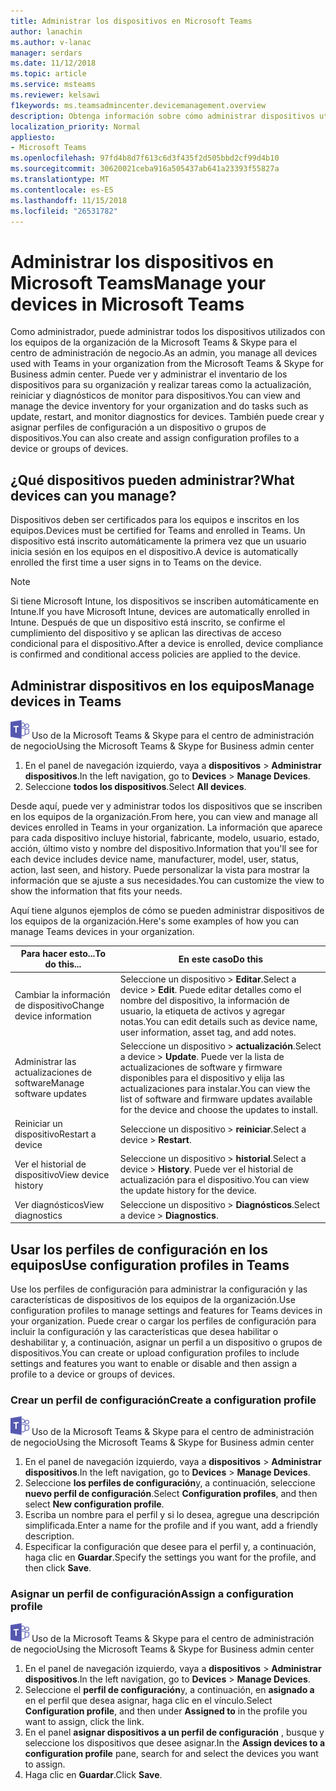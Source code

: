 ```yaml
---
title: Administrar los dispositivos en Microsoft Teams
author: lanachin
ms.author: v-lanac
manager: serdars
ms.date: 11/12/2018
ms.topic: article
ms.service: msteams
ms.reviewer: kelsawi
f1keywords: ms.teamsadmincenter.devicemanagement.overview
description: Obtenga información sobre cómo administrar dispositivos utilizados con los equipos de la organización.
localization_priority: Normal
appliesto:
- Microsoft Teams
ms.openlocfilehash: 97fd4b8d7f613c6d3f435f2d505bbd2cf99d4b10
ms.sourcegitcommit: 30620021ceba916a505437ab641a23393f55827a
ms.translationtype: MT
ms.contentlocale: es-ES
ms.lasthandoff: 11/15/2018
ms.locfileid: "26531782"
---
```

# <a name="manage-your-devices-in-microsoft-teams"></a><span data-ttu-id="55c76-103">Administrar los dispositivos en Microsoft Teams</span><span class="sxs-lookup"><span data-stu-id="55c76-103">Manage your devices in Microsoft Teams</span></span>

 <span data-ttu-id="55c76-104">Como administrador, puede administrar todos los dispositivos utilizados con los equipos de la organización de la Microsoft Teams & Skype para el centro de administración de negocio.</span><span class="sxs-lookup"><span data-stu-id="55c76-104">As an admin, you manage all devices used with Teams in your organization from the Microsoft Teams & Skype for Business admin center.</span></span> <span data-ttu-id="55c76-105">Puede ver y administrar el inventario de los dispositivos para su organización y realizar tareas como la actualización, reiniciar y diagnósticos de monitor para dispositivos.</span><span class="sxs-lookup"><span data-stu-id="55c76-105">You can view and manage the device inventory for your organization and do tasks such as update, restart, and monitor diagnostics for devices.</span></span> <span data-ttu-id="55c76-106">También puede crear y asignar perfiles de configuración a un dispositivo o grupos de dispositivos.</span><span class="sxs-lookup"><span data-stu-id="55c76-106">You can also create and assign configuration profiles to a device or groups of devices.</span></span> 

## <a name="what-devices-can-you-manage"></a><span data-ttu-id="55c76-107">¿Qué dispositivos pueden administrar?</span><span class="sxs-lookup"><span data-stu-id="55c76-107">What devices can you manage?</span></span>
<span data-ttu-id="55c76-108">Dispositivos deben ser certificados para los equipos e inscritos en los equipos.</span><span class="sxs-lookup"><span data-stu-id="55c76-108">Devices must be certified for Teams and enrolled in Teams.</span></span> <span data-ttu-id="55c76-109">Un dispositivo está inscrito automáticamente la primera vez que un usuario inicia sesión en los equipos en el dispositivo.</span><span class="sxs-lookup"><span data-stu-id="55c76-109">A device is automatically enrolled the first time a user signs in to Teams on the device.</span></span> 

> [!NOTE]
> <span data-ttu-id="55c76-110">Si tiene Microsoft Intune, los dispositivos se inscriben automáticamente en Intune.</span><span class="sxs-lookup"><span data-stu-id="55c76-110">If you have Microsoft Intune, devices are automatically enrolled in Intune.</span></span> <span data-ttu-id="55c76-111">Después de que un dispositivo está inscrito, se confirme el cumplimiento del dispositivo y se aplican las directivas de acceso condicional para el dispositivo.</span><span class="sxs-lookup"><span data-stu-id="55c76-111">After a device is enrolled, device compliance is confirmed and conditional access policies are applied to the device.</span></span> 

## <a name="manage-devices-in-teams"></a><span data-ttu-id="55c76-112">Administrar dispositivos en los equipos</span><span class="sxs-lookup"><span data-stu-id="55c76-112">Manage devices in Teams</span></span>

![los equipos-logotipo-30x30.png](media/teams-logo-30x30.png) <span data-ttu-id="55c76-114">Uso de la Microsoft Teams & Skype para el centro de administración de negocio</span><span class="sxs-lookup"><span data-stu-id="55c76-114">Using the Microsoft Teams & Skype for Business admin center</span></span>

1. <span data-ttu-id="55c76-115">En el panel de navegación izquierdo, vaya a **dispositivos** > **Administrar dispositivos**.</span><span class="sxs-lookup"><span data-stu-id="55c76-115">In the left navigation, go to **Devices** > **Manage Devices**.</span></span>
2. <span data-ttu-id="55c76-116">Seleccione **todos los dispositivos**.</span><span class="sxs-lookup"><span data-stu-id="55c76-116">Select **All devices**.</span></span>  

 <span data-ttu-id="55c76-117">Desde aquí, puede ver y administrar todos los dispositivos que se inscriben en los equipos de la organización.</span><span class="sxs-lookup"><span data-stu-id="55c76-117">From here, you can view and manage all devices enrolled in Teams in your organization.</span></span> <span data-ttu-id="55c76-118">La información que aparece para cada dispositivo incluye historial, fabricante, modelo, usuario, estado, acción, último visto y nombre del dispositivo.</span><span class="sxs-lookup"><span data-stu-id="55c76-118">Information that you'll see for each device includes device name, manufacturer, model, user, status, action, last seen, and history.</span></span> <span data-ttu-id="55c76-119">Puede personalizar la vista para mostrar la información que se ajuste a sus necesidades.</span><span class="sxs-lookup"><span data-stu-id="55c76-119">You can customize the view to show the information that fits your needs.</span></span>

 <span data-ttu-id="55c76-120">Aquí tiene algunos ejemplos de cómo se pueden administrar dispositivos de los equipos de la organización.</span><span class="sxs-lookup"><span data-stu-id="55c76-120">Here's some examples of how you can manage Teams devices in your organization.</span></span>  
    
|<span data-ttu-id="55c76-121">Para hacer esto...</span><span class="sxs-lookup"><span data-stu-id="55c76-121">To do this...</span></span>  |<span data-ttu-id="55c76-122">En este caso</span><span class="sxs-lookup"><span data-stu-id="55c76-122">Do this</span></span> |
|---------|---------|
|<span data-ttu-id="55c76-123">Cambiar la información de dispositivo</span><span class="sxs-lookup"><span data-stu-id="55c76-123">Change device information</span></span>   | <span data-ttu-id="55c76-124">Seleccione un dispositivo > **Editar**.</span><span class="sxs-lookup"><span data-stu-id="55c76-124">Select a device > **Edit**.</span></span> <span data-ttu-id="55c76-125">Puede editar detalles como el nombre del dispositivo, la información de usuario, la etiqueta de activos y agregar notas.</span><span class="sxs-lookup"><span data-stu-id="55c76-125">You can edit details such as device name, user information, asset tag, and add notes.</span></span>     |
|<span data-ttu-id="55c76-126">Administrar las actualizaciones de software</span><span class="sxs-lookup"><span data-stu-id="55c76-126">Manage software updates</span></span>   |<span data-ttu-id="55c76-127">Seleccione un dispositivo > **actualización**.</span><span class="sxs-lookup"><span data-stu-id="55c76-127">Select a device > **Update**.</span></span> <span data-ttu-id="55c76-128">Puede ver la lista de actualizaciones de software y firmware disponibles para el dispositivo y elija las actualizaciones para instalar.</span><span class="sxs-lookup"><span data-stu-id="55c76-128">You can view the list of software and firmware updates available for the device and choose the updates to install.</span></span>    |
|<span data-ttu-id="55c76-129">Reiniciar un dispositivo</span><span class="sxs-lookup"><span data-stu-id="55c76-129">Restart a device</span></span>   |<span data-ttu-id="55c76-130">Seleccione un dispositivo > **reiniciar**.</span><span class="sxs-lookup"><span data-stu-id="55c76-130">Select a device > **Restart**.</span></span>          |
|<span data-ttu-id="55c76-131">Ver el historial de dispositivo</span><span class="sxs-lookup"><span data-stu-id="55c76-131">View device history</span></span>  | <span data-ttu-id="55c76-132">Seleccione un dispositivo > **historial**.</span><span class="sxs-lookup"><span data-stu-id="55c76-132">Select a device > **History**.</span></span> <span data-ttu-id="55c76-133">Puede ver el historial de actualización para el dispositivo.</span><span class="sxs-lookup"><span data-stu-id="55c76-133">You can view the update history for the device.</span></span>     |
|<span data-ttu-id="55c76-134">Ver diagnósticos</span><span class="sxs-lookup"><span data-stu-id="55c76-134">View diagnostics</span></span>  | <span data-ttu-id="55c76-135">Seleccione un dispositivo > **Diagnósticos**.</span><span class="sxs-lookup"><span data-stu-id="55c76-135">Select a device > **Diagnostics**.</span></span>        |

## <a name="use-configuration-profiles-in-teams"></a><span data-ttu-id="55c76-136">Usar los perfiles de configuración en los equipos</span><span class="sxs-lookup"><span data-stu-id="55c76-136">Use configuration profiles in Teams</span></span>

<span data-ttu-id="55c76-137">Use los perfiles de configuración para administrar la configuración y las características de dispositivos de los equipos de la organización.</span><span class="sxs-lookup"><span data-stu-id="55c76-137">Use configuration profiles to manage settings and features for Teams devices in your organization.</span></span> <span data-ttu-id="55c76-138">Puede crear o cargar los perfiles de configuración para incluir la configuración y las características que desea habilitar o deshabilitar y, a continuación, asignar un perfil a un dispositivo o grupos de dispositivos.</span><span class="sxs-lookup"><span data-stu-id="55c76-138">You can create or upload configuration profiles to include settings and features you want to enable or disable and then assign a profile to a device or groups of devices.</span></span> 

### <a name="create-a-configuration-profile"></a><span data-ttu-id="55c76-139">Crear un perfil de configuración</span><span class="sxs-lookup"><span data-stu-id="55c76-139">Create a configuration profile</span></span>

![los equipos-logotipo-30x30.png](media/teams-logo-30x30.png) <span data-ttu-id="55c76-141">Uso de la Microsoft Teams & Skype para el centro de administración de negocio</span><span class="sxs-lookup"><span data-stu-id="55c76-141">Using the Microsoft Teams & Skype for Business admin center</span></span>

1. <span data-ttu-id="55c76-142">En el panel de navegación izquierdo, vaya a **dispositivos** > **Administrar dispositivos**.</span><span class="sxs-lookup"><span data-stu-id="55c76-142">In the left navigation, go to **Devices** > **Manage Devices**.</span></span>
2. <span data-ttu-id="55c76-143">Seleccione **los perfiles de configuración**y, a continuación, seleccione **nuevo perfil de configuración**.</span><span class="sxs-lookup"><span data-stu-id="55c76-143">Select **Configuration profiles**, and then select **New configuration profile**.</span></span>
3. <span data-ttu-id="55c76-144">Escriba un nombre para el perfil y si lo desea, agregue una descripción simplificada.</span><span class="sxs-lookup"><span data-stu-id="55c76-144">Enter a name for the profile and if you want, add a friendly description.</span></span>
4. <span data-ttu-id="55c76-145">Especificar la configuración que desee para el perfil y, a continuación, haga clic en **Guardar**.</span><span class="sxs-lookup"><span data-stu-id="55c76-145">Specify the settings you want for the profile, and then click **Save**.</span></span>

### <a name="assign-a-configuration-profile"></a><span data-ttu-id="55c76-146">Asignar un perfil de configuración</span><span class="sxs-lookup"><span data-stu-id="55c76-146">Assign a configuration profile</span></span>

![los equipos-logotipo-30x30.png](media/teams-logo-30x30.png) <span data-ttu-id="55c76-148">Uso de la Microsoft Teams & Skype para el centro de administración de negocio</span><span class="sxs-lookup"><span data-stu-id="55c76-148">Using the Microsoft Teams & Skype for Business admin center</span></span>

1. <span data-ttu-id="55c76-149">En el panel de navegación izquierdo, vaya a **dispositivos** > **Administrar dispositivos**.</span><span class="sxs-lookup"><span data-stu-id="55c76-149">In the left navigation, go to **Devices** > **Manage Devices**.</span></span>
2. <span data-ttu-id="55c76-150">Seleccione el **perfil de configuración**y, a continuación, en **asignado a** en el perfil que desea asignar, haga clic en el vínculo.</span><span class="sxs-lookup"><span data-stu-id="55c76-150">Select **Configuration profile**, and then under **Assigned to** in the profile you want to assign, click the link.</span></span>  
3. <span data-ttu-id="55c76-151">En el panel **asignar dispositivos a un perfil de configuración** , busque y seleccione los dispositivos que desee asignar.</span><span class="sxs-lookup"><span data-stu-id="55c76-151">In the **Assign devices to a configuration profile** pane, search for and select the devices you want to assign.</span></span>
4. <span data-ttu-id="55c76-152">Haga clic en **Guardar**.</span><span class="sxs-lookup"><span data-stu-id="55c76-152">Click **Save**.</span></span>
